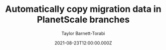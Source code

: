 ---
title: Automatically copy migration data in PlanetScale branches
date: 2021-08-23T12:00:00.000Z
author: Taylor Barnett-Torabi
summary: Use PlanetScale branching with the database schema migration tools of your choice.
tags:
  - post
remoteURL: https://planetscale.com/blog/automatically-copy-migration-data-in-planetscale-branches
remoteBaseURL: planetscale.com
---